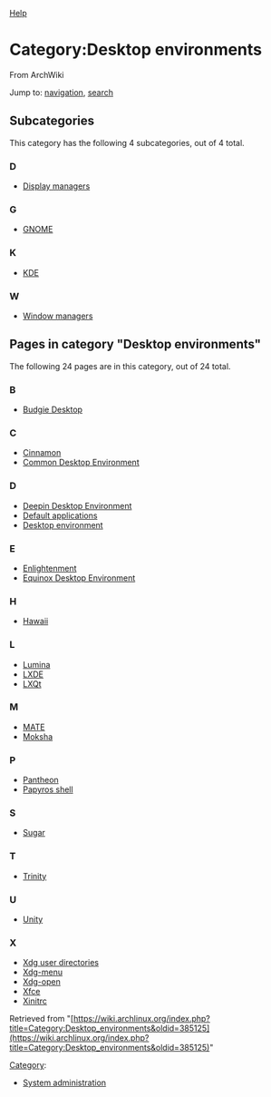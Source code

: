 [Help](//www.mediawiki.org/wiki/Special:MyLanguage/Help:Categories)

# Category:Desktop environments

From ArchWiki

Jump to: [navigation](#column-one), [search](#searchInput)

## Subcategories

This category has the following 4 subcategories, out of 4 total.

### D

*   [Display managers](/index.php/Category:Display_managers "Category:Display managers")

### G

*   [GNOME](/index.php/Category:GNOME "Category:GNOME")

### K

*   [KDE](/index.php/Category:KDE "Category:KDE")

### W

*   [Window managers](/index.php/Category:Window_managers "Category:Window managers")

## Pages in category "Desktop environments"

The following 24 pages are in this category, out of 24 total.

### B

*   [Budgie Desktop](/index.php/Budgie_Desktop "Budgie Desktop")

### C

*   [Cinnamon](/index.php/Cinnamon "Cinnamon")
*   [Common Desktop Environment](/index.php/Common_Desktop_Environment "Common Desktop Environment")

### D

*   [Deepin Desktop Environment](/index.php/Deepin_Desktop_Environment "Deepin Desktop Environment")
*   [Default applications](/index.php/Default_applications "Default applications")
*   [Desktop environment](/index.php/Desktop_environment "Desktop environment")

### E

*   [Enlightenment](/index.php/Enlightenment "Enlightenment")
*   [Equinox Desktop Environment](/index.php/Equinox_Desktop_Environment "Equinox Desktop Environment")

### H

*   [Hawaii](/index.php/Hawaii "Hawaii")

### L

*   [Lumina](/index.php/Lumina "Lumina")
*   [LXDE](/index.php/LXDE "LXDE")
*   [LXQt](/index.php/LXQt "LXQt")

### M

*   [MATE](/index.php/MATE "MATE")
*   [Moksha](/index.php/Moksha "Moksha")

### P

*   [Pantheon](/index.php/Pantheon "Pantheon")
*   [Papyros shell](/index.php/Papyros_shell "Papyros shell")

### S

*   [Sugar](/index.php/Sugar "Sugar")

### T

*   [Trinity](/index.php/Trinity "Trinity")

### U

*   [Unity](/index.php/Unity "Unity")

### X

*   [Xdg user directories](/index.php/Xdg_user_directories "Xdg user directories")
*   [Xdg-menu](/index.php/Xdg-menu "Xdg-menu")
*   [Xdg-open](/index.php/Xdg-open "Xdg-open")
*   [Xfce](/index.php/Xfce "Xfce")
*   [Xinitrc](/index.php/Xinitrc "Xinitrc")

Retrieved from "[https://wiki.archlinux.org/index.php?title=Category:Desktop_environments&oldid=385125](https://wiki.archlinux.org/index.php?title=Category:Desktop_environments&oldid=385125)"

[Category](/index.php/Special:Categories "Special:Categories"):

*   [System administration](/index.php/Category:System_administration "Category:System administration")